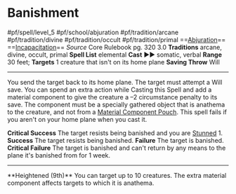 # Banishment
#pf/spell/level_5 #pf/school/abjuration #pf/tradition/arcane #pf/tradition/divine #pf/tradition/occult #pf/tradition/primal 
==[Abjuration](../../../Traits/Abjuration.md)== ==[Incapacitation](../../../Traits/Incapacitation.md)==
*Source* Core Rulebook pg. 320 3.0
**Traditions** arcane, divine, occult, primal
**Spell List** elemental
**Cast** ►► somatic, verbal
**Range** 30 feet; **Targets** 1 creature that isn't on its home plane
**Saving Throw** Will

---
You send the target back to its home plane. The target must attempt a Will save. You can spend an extra action while Casting this Spell and add a material component to give the creature a –2 circumstance penalty to its save. The component must be a specially gathered object that is anathema to the creature, and not from a [Material Component Pouch](../../../Items/Adventuring%20Gear/Material%20Component%20Pouch.md). This spell fails if you aren't on your home plane when you cast it.

**Critical Success** The target resists being banished and you are [Stunned](../../../Conditions/Stunned.md) 1.
**Success** The target resists being banished.
**Failure** The target is banished.
**Critical Failure** The target is banished and can't return by any means to the plane it's banished from for 1 week.
<hr>
**Heightened (9th)** You can target up to 10 creatures. The extra material component affects targets to which it is anathema.
